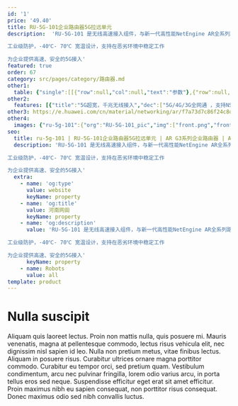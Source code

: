 ```yaml
---
id: '1'
price: '49.40'
title: RU-5G-101企业路由器5G拉远单元
description:  'RU-5G-101 是无线高速接入组件，与新一代高性能NetEngine AR全系列路由器配套使用

工业级防护，-40℃- 70℃ 宽温设计，支持在恶劣环境中稳定工作

为企业提供高速、安全的5G接入'
featured: true
order: 67
category: src/pages/category/路由器.md
other1: 
  table: {"single":[[{"row":null,"col":null,"text":"参数"},{"row":null,"col":null,"text":"RU-5G-101"}],[{"row":null,"col":null,"text":"固定接口"},{"row":null,"col":null,"text":"2*GE RJ45"}],[{"row":null,"col":null,"text":"支持SIM数"},{"row":null,"col":null,"text":"2*SIM"}],[{"row":null,"col":null,"text":"天线"},{"row":null,"col":null,"text":"内置5G天线"}],[{"row":null,"col":null,"text":"增益dBi"},{"row":null,"col":null,"text":"≥1dBi@698MHz ~960MHz\n≥2dBi@1710MHz ~2690MHz\n≥3dBi@3300MHz ~5000MHz"}],[{"row":null,"col":null,"text":"IP等级"},{"row":null,"col":null,"text":"IP65"}],[{"row":null,"col":null,"text":"供电"},{"row":null,"col":null,"text":"PoE受电"}],[{"row":null,"col":null,"text":"散热"},{"row":null,"col":null,"text":"自然散热无风扇"}],[{"row":null,"col":null,"text":"安装方式"},{"row":null,"col":null,"text":"挂杆、挂墙"}],[{"row":null,"col":null,"text":"工作温度"},{"row":null,"col":null,"text":"–40°C to +70°C"}],[{"row":null,"col":null,"text":"尺寸（宽×深×高）"},{"row":null,"col":null,"text":"220 × 330 × 65 毫米"}]]}
other2:
  features: [{"title":"5G超宽，千兆无线接入","dec":["5G/4G/3G全网通 ，支持NSA/SA双架构\n支持多个RU-5G模块负载分担，扩展5G上行带宽"]},{"title":"工业级设计，室外全场景部署","dec":["IP65防护等级，宽温工作\n首创浮地设计，免接地防雷"]},{"title":"多发选收，业务高可靠","dec":["多发选收，关键业务0丢包\n多链路负载分担，30ms快速倒换"]}]
other3: https://e.huawei.com/cn/material/networking/ar/f7a73d7c86f24c8da8128ab5b3ae0625
other4:
  images: {"ru-5g-101":{"org":"RU-5G-101_pic","img":["front.png","front_left.png","front_right.png","front_top.png","left.png","right.png"]}}
seo:
  title: ru-5g-101 | RU-5G-101企业路由器5G拉远单元 | AR G3系列企业路由器 | AR系列接入路由器 | 路由器 | 企业网络
  description: 'RU-5G-101 是无线高速接入组件，与新一代高性能NetEngine AR全系列路由器配套使用

工业级防护，-40℃- 70℃ 宽温设计，支持在恶劣环境中稳定工作

为企业提供高速、安全的5G接入'
  extra:
    - name: 'og:type'
      value: website
      keyName: property
    - name: 'og:title'
      value: 河南网田
      keyName: property
    - name: 'og:description'
      value: 'RU-5G-101 是无线高速接入组件，与新一代高性能NetEngine AR全系列路由器配套使用

工业级防护，-40℃- 70℃ 宽温设计，支持在恶劣环境中稳定工作

为企业提供高速、安全的5G接入'
      keyName: property
    - name: Robots
      value: all
template: product
---
```


# Nulla suscipit

Aliquam quis laoreet lectus. Proin non mattis nulla, quis posuere mi. Mauris venenatis, magna at pellentesque commodo, lectus risus vehicula elit, nec dignissim nisl sapien id leo. Nulla non pretium metus, vitae finibus lectus. Aliquam in posuere risus. Curabitur ultrices ornare magna porttitor commodo. Curabitur eu tempor orci, sed pretium quam. Vestibulum condimentum, arcu nec pulvinar fringilla, lorem odio varius arcu, in porta tellus eros sed neque. Suspendisse efficitur eget erat sit amet efficitur. Proin maximus nibh eu sapien consequat, non porttitor risus consequat. Donec maximus odio sed nibh convallis luctus.